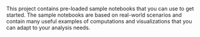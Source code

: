 This project contains pre-loaded sample notebooks that you can use to get started. The sample notebooks are based on real-world scenarios and contain many useful examples of computations and visualizations that you can adapt to your analysis needs.
